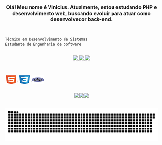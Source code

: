 <h3 align="center">Olá! Meu nome é Vinicius.  
Atualmente, estou estudando PHP e desenvolvimento web, buscando evoluir para atuar como desenvolvedor back-end.
</h3><br>

```
Técnico em Desenvolvimento de Sistemas
Estudante de Engenharia de Software
```
  
    
  ##
  
  <div align="center">
  <a href="https://github.com/viniciusslv00">
  <img height="160em" src="https://github-readme-stats.vercel.app/api?username=viniciusslv00&show_icons=true&theme=tokyonight&include_all_commits=true&count_private=true"/>
  <img height="160em" src="https://github-readme-stats.vercel.app/api/top-langs/?username=viniciusslv00&layout=compact&langs_count=6&theme=tokyonight"/>
  <img height="160em" src="https://github-readme-streak-stats.herokuapp.com/?user=viniciusslv00&theme=tokyonight&hide_border=false"/>


</div>
  
  ##
  
  <div> 

  <div style="display: inline_block"><br>
    <img align="center" alt="HTML" height="30" width="40" src="https://raw.githubusercontent.com/devicons/devicon/master/icons/html5/html5-original.svg">
    <img align="center" alt="CSS" height="30" width="40" src="https://raw.githubusercontent.com/devicons/devicon/master/icons/css3/css3-original.svg">
    <img align="center" alt="PHP" height="30" width="40" src="https://raw.githubusercontent.com/devicons/devicon/master/icons/php/php-original.svg">
  </div>


</div>
  
  ##
  
  <div> 

<div align="center"><a href="https://instagram.com/viniiciusslv" target="_blank"><img src="https://img.shields.io/badge/-Instagram-%23E4405F?style=for-the-badge&logo=instagram&logoColor=white" target="_blank"><a href = "mailto:viniciusslv900@gmail.com"><img src="https://img.shields.io/badge/-Gmail-%23333?style=for-the-badge&logo=gmail&logoColor=white" target="_blank"></a><a href="https://www.linkedin.com/in/vinicius-silva-76b888188/" target="_blank"><img src="https://img.shields.io/badge/-LinkedIn-%230077B5?style=for-the-badge&logo=linkedin&logoColor=white" target="_blank"></a>   </div>
 
 </div>
  
  ##
  
  <div> 
 
  
    
  
![Snake animation](https://github.com/Medeiros92/Medeiros92/blob/output/github-contribution-grid-snake.svg)
